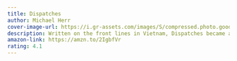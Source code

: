 ```yaml
---
title: Dispatches
author: Michael Herr
cover-image-url: https://i.gr-assets.com/images/S/compressed.photo.goodreads.com/books/1343099128l/4339.jpg
description: Written on the front lines in Vietnam, Dispatches became an immediate classic of war reportage when it was published in 1977.
amazon-link: https://amzn.to/2IgbfVr
rating: 4.1
---
```

